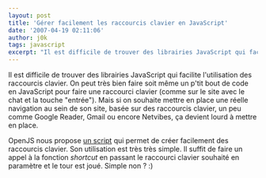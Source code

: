 ```yaml
---
layout: post
title: 'Gérer facilement les raccourcis clavier en JavaScript'
date: '2007-04-19 02:11:06'
author: j0k
tags: javascript
excerpt: "Il est difficile de trouver des librairies JavaScript qui facilite l'utilisation des raccourcis clavier.      \nOn peut très bien faire soit même un p'tit bout de code en JavaScript pour faire une raccourci clavier (comme sur le site avec le chat et la touche \"entrée\"). Mais si on souhaite mettre en place une réelle navigation au sein de son site, basée      …"
---
```


Il est difficile de trouver des librairies JavaScript qui facilite l'utilisation des raccourcis clavier.
On peut très bien faire soit même un p'tit bout de code en JavaScript pour faire une raccourci clavier (comme sur le site avec le chat et la touche "entrée"). Mais si on souhaite mettre en place une réelle navigation au sein de son site, basée sur des raccourcis clavier, un peu comme Google Reader, Gmail ou encore Netvibes, ça devient lourd à mettre en place.

OpenJS nous propose [un script](http://www.openjs.com/scripts/events/keyboard_shortcuts/) qui permet de créer facilement des raccourcis clavier. Son utilisation est très très simple. Il suffit de faire un appel à la fonction *shortcut* en passant le raccourci clavier souhaité en paramètre et le tour est joué. Simple non ? :)
